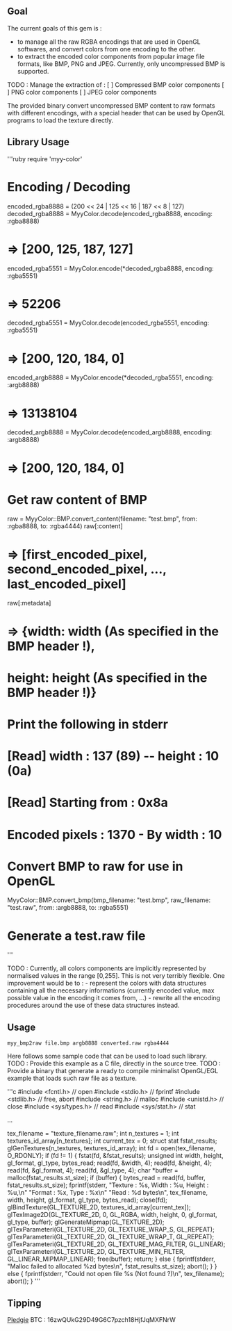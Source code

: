 Goal
----

The current goals of this gem is :
- to manage all the raw RGBA encodings that are used in OpenGL
  softwares, and convert colors from one encoding to the
  other.
- to extract the encoded color components from popular image
  file formats, like BMP, PNG and JPEG. Currently, only
  uncompressed BMP is supported.

TODO : Manage the extraction of :
[ ] Compressed BMP color components
[ ] PNG color components
[ ] JPEG color components

The provided binary convert uncompressed BMP content to raw formats with
different encodings, with a special header that can be used by OpenGL
programs to load the texture directly.

Library Usage
-------------

'''ruby
require 'myy-color'

# Encoding / Decoding

encoded_rgba8888 = (200 << 24 | 125 << 16 | 187 << 8 | 127)
decoded_rgba8888 = MyyColor.decode(encoded_rgba8888, encoding: :rgba8888)
# => [200, 125, 187, 127]
encoded_rgba5551 = MyyColor.encode(*decoded_rgba8888, encoding: :rgba5551)
# => 52206
decoded_rgba5551 = MyyColor.decode(encoded_rgba5551, encoding: :rgba5551)
# => [200, 120, 184, 0]
encoded_argb8888 = MyyColor.encode(*decoded_rgba5551, encoding: :argb8888)
# => 13138104
decoded_argb8888 = MyyColor.decode(encoded_argb8888, encoding: :argb8888)
# => [200, 120, 184, 0]

# Get raw content of BMP

raw = MyyColor::BMP.convert_content(filename: "test.bmp",
                                    from: :rgba8888,
                                    to: :rgba4444)
raw[:content]
# => [first_encoded_pixel, second_encoded_pixel, ..., last_encoded_pixel]
raw[:metadata]
# => {width: width (As specified in the BMP header !),
#    height: height (As specified in the BMP header !)}
# Print the following in stderr
#   [Read] width : 137 (89) -- height : 10 (0a)
#   [Read] Starting from : 0x8a
#   Encoded pixels : 1370 - By width : 10

# Convert BMP to raw for use in OpenGL

MyyColor::BMP.convert_bmp(bmp_filename: "test.bmp",
                          raw_filename: "test.raw",
                          from: :argb8888,
                          to: :rgba5551)
# Generate a test.raw file
'''

TODO : Currently, all colors components are implicitly represented by
       normalised values in the range [0,255].
       This is not very terribly flexible. One improvement would be
       to :
       - represent the colors with data structures containing all
         the necessary informations (currently encoded value,
         max possible value in the encoding it comes from, ...)
       - rewrite all the encoding procedures around the use of these
         data structures instead.

Usage
-----

`myy_bmp2raw file.bmp argb8888 converted.raw rgba4444`

Here follows some sample code that can be used to load such library.
TODO : Provide this example as a C file, directly in the source tree.
TODO : Provide a binary that generate a ready to compile minimalist
       OpenGL/EGL example that loads such raw file as a texture.

'''c
  #include <fcntl.h> // open
  #include <stdio.h> // fprintf
  #include <stdlib.h> // free, abort
  #include <string.h> // malloc
  #include <unistd.h> // close
  #include <sys/types.h> // read
  #include <sys/stat.h> // stat

  ...

  tex_filename = "texture_filename.raw";
  int n_textures = 1;
  int textures_id_array[n_textures];
  int current_tex = 0;
  struct stat fstat_results;
  glGenTextures(n_textures, textures_id_array);
  int fd = open(tex_filename, O_RDONLY);
  if (fd != 1) {
    fstat(fd, &fstat_results);
    unsigned int width, height, gl_format, gl_type, bytes_read;
    read(fd, &width, 4);
    read(fd, &height, 4);
    read(fd, &gl_format, 4);
    read(fd, &gl_type, 4);
    char *buffer = malloc(fstat_results.st_size);
    if (buffer) {
      bytes_read = read(fd, buffer, fstat_results.st_size);
      fprintf(stderr, "Texture : %s, Width : %u, Height : %u,\\n"
                        "Format : %x, Type : %x\\n"
                        "Read : %d bytes\\n",
                        tex_filename,
                        width, height, gl_format, gl_type, bytes_read);
      close(fd);
      glBindTexture(GL_TEXTURE_2D, textures_id_array[current_tex]);
      glTexImage2D(GL_TEXTURE_2D, 0, GL_RGBA, width, height, 0, gl_format, gl_type, buffer);
      glGenerateMipmap(GL_TEXTURE_2D);
      glTexParameteri(GL_TEXTURE_2D, GL_TEXTURE_WRAP_S, GL_REPEAT);
      glTexParameteri(GL_TEXTURE_2D, GL_TEXTURE_WRAP_T, GL_REPEAT);
      glTexParameteri(GL_TEXTURE_2D, GL_TEXTURE_MAG_FILTER, GL_LINEAR);
      glTexParameteri(GL_TEXTURE_2D, GL_TEXTURE_MIN_FILTER, GL_LINEAR_MIPMAP_LINEAR);
      free(buffer);
      return;
    }
    else {
      fprintf(stderr, "Malloc failed to allocated %zd bytes\\n",
              fstat_results.st_size);
      abort();
    }
  }
  else {
     fprintf(stderr, "Could not open file %s (Not found ?)\\n",
             tex_filename);
     abort();
  }
'''

Tipping
-------

[Pledgie](https://pledgie.com/campaigns/32702)
BTC : 16zwQUkG29D49G6C7pzch18HjfJqMXFNrW
